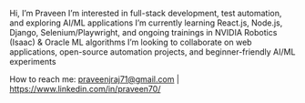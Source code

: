 Hi, I’m Praveen
I’m interested in full-stack development, test automation, and exploring AI/ML applications
I’m currently learning React.js, Node.js, Django, Selenium/Playwright, and ongoing trainings in NVIDIA Robotics (Isaac) & Oracle ML algorithms
I’m looking to collaborate on web applications, open-source automation projects, and beginner-friendly AI/ML experiments

How to reach me: praveenjraj71@gmail.com | https://www.linkedin.com/in/praveen70/ 
<!---
Praveen5999999/Praveen5999999 is a ✨ special ✨ repository because its `README.md` (this file) appears on your GitHub profile.
You can click the Preview link to take a look at your changes.
--->
